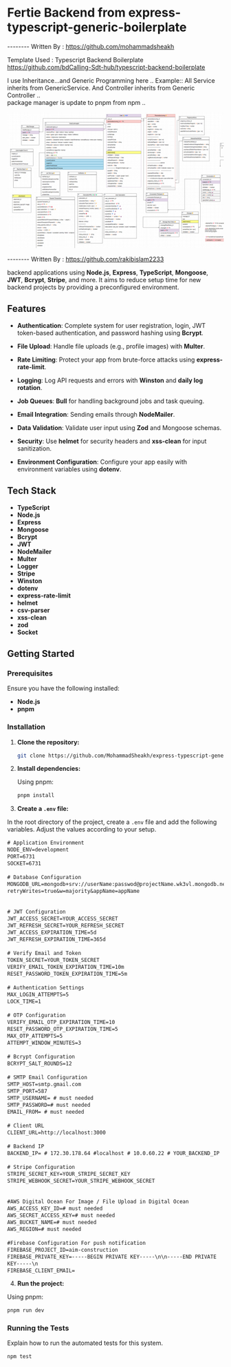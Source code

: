 # Fertie Backend from express-typescript-generic-boilerplate

-------- Written By :  https://github.com/mohammadsheakh 


Template Used :  Typescript Backend Boilerplate  https://github.com/bdCalling-Sdt-hub/typescript-backend-boilerplate


I use Inheritance...and Generic Programming here .. Example:: All Service inherits from GenericService. And Controller inherits from Generic Controller ..  
package manager is update to pnpm from npm .. 

![alt text](./__Documentation/FertieV1.drawio.png)

-------- Written By :  https://github.com/rakibislam2233

backend applications using **Node.js**, **Express**, **TypeScript**, **Mongoose**, **JWT**, **Bcrypt**, **Stripe**, and more. It aims to reduce setup time for new backend projects by providing a preconfigured environment.

## Features

- **Authentication**: Complete system for user registration, login, JWT token-based authentication, and password hashing using **Bcrypt**.
- **File Upload**: Handle file uploads (e.g., profile images) with **Multer**.
- **Rate Limiting**: Protect your app from brute-force attacks using **express-rate-limit**.
- **Logging**: Log API requests and errors with **Winston** and **daily log rotation**.
- **Job Queues**: **Bull** for handling background jobs and task queuing.
- **Email Integration**: Sending emails through **NodeMailer**.

- **Data Validation**: Validate user input using **Zod** and Mongoose schemas.
- **Security**: Use **helmet** for security headers and **xss-clean** for input sanitization.
- **Environment Configuration**: Configure your app easily with environment variables using **dotenv**.

## Tech Stack

- **TypeScript**
- **Node.js**
- **Express**
- **Mongoose**
- **Bcrypt**
- **JWT**
- **NodeMailer**
- **Multer**
- **Logger**
- **Stripe**
- **Winston**
- **dotenv**
- **express-rate-limit**
- **helmet**
- **csv-parser**
- **xss-clean**
- **zod**
- **Socket**

## Getting Started

### Prerequisites

Ensure you have the following installed:

- **Node.js**
- **pnpm**

### Installation

1. **Clone the repository:**

   ```bash
   git clone https://github.com/MohammadSheakh/express-typescript-generic-boilerplate.git

   ```

2. **Install dependencies:**

   Using pnpm:

   ```bash
   pnpm install
   ```

3. **Create a `.env` file:**

In the root directory of the project, create a `.env` file and add the following variables. Adjust the values according to your setup.

```env
# Application Environment
NODE_ENV=development
PORT=6731
SOCKET=6731

# Database Configuration
MONGODB_URL=mongodb+srv://userName:passwod@projectName.wk3vl.mongodb.net/?retryWrites=true&w=majority&appName=appName


# JWT Configuration
JWT_ACCESS_SECRET=YOUR_ACCESS_SECRET
JWT_REFRESH_SECRET=YOUR_REFRESH_SECRET
JWT_ACCESS_EXPIRATION_TIME=5d
JWT_REFRESH_EXPIRATION_TIME=365d

# Verify Email and Token
TOKEN_SECRET=YOUR_TOKEN_SECRET
VERIFY_EMAIL_TOKEN_EXPIRATION_TIME=10m
RESET_PASSWORD_TOKEN_EXPIRATION_TIME=5m

# Authentication Settings
MAX_LOGIN_ATTEMPTS=5
LOCK_TIME=1

# OTP Configuration
VERIFY_EMAIL_OTP_EXPIRATION_TIME=10
RESET_PASSWORD_OTP_EXPIRATION_TIME=5
MAX_OTP_ATTEMPTS=5
ATTEMPT_WINDOW_MINUTES=3

# Bcrypt Configuration
BCRYPT_SALT_ROUNDS=12

# SMTP Email Configuration
SMTP_HOST=smtp.gmail.com
SMTP_PORT=587
SMTP_USERNAME= # must needed
SMTP_PASSWORD=# must needed
EMAIL_FROM= # must needed

# Client URL
CLIENT_URL=http://localhost:3000

# Backend IP
BACKEND_IP= # 172.30.178.64 #localhost # 10.0.60.22 # YOUR_BACKEND_IP

# Stripe Configuration
STRIPE_SECRET_KEY=YOUR_STRIPE_SECRET_KEY
STRIPE_WEBHOOK_SECRET=YOUR_STRIPE_WEBHOOK_SECRET


#AWS Digital Ocean For Image / File Upload in Digital Ocean
AWS_ACCESS_KEY_ID=# must needed
AWS_SECRET_ACCESS_KEY=# must needed
AWS_BUCKET_NAME=# must needed
AWS_REGION=# must needed

#Firebase Configuration For push notification
FIREBASE_PROJECT_ID=aim-construction
FIREBASE_PRIVATE_KEY=-----BEGIN PRIVATE KEY-----\n\n-----END PRIVATE KEY-----\n
FIREBASE_CLIENT_EMAIL=
```

4. **Run the project:**

Using pnpm:

```bash
pnpm run dev
```


### Running the Tests

Explain how to run the automated tests for this system.

```bash
npm test
```
